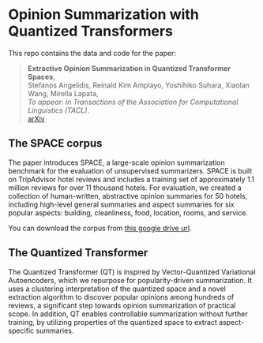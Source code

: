 # Opinion Summarization with Quantized Transformers

This repo contains the data and code for the paper:

> **Extractive Opinion Summarization in Quantized Transformer Spaces**,<br/>
> Stefanos Angelidis, Reinald Kim Amplayo, Yoshihiko Suhara, Xiaolan Wang, Mirella Lapata, <br/>
> _To appear: In Transactions of the Association for Computational Linguistics (TACL)_.<br/>
> [arXiv]()

## The SPACE corpus

The paper introduces SPACE, a large-scale opinion summarization benchmark for
the evaluation of unsupervised summarizers.
SPACE is built on TripAdvisor hotel reviews and includes a training set of
approximately 1.1 million reviews for over 11 thousand hotels.
For evaluation, we created a collection of human-written, abstractive opinion
summaries for 50 hotels, including high-level general summaries and aspect
summaries for six popular aspects: building, cleanliness, food, location, rooms,
and service. 

You can download the corpus from [this google drive url](https://drive.google.com/u/0/uc?id=1C6SaRQkas2B-9MolbwZbl0fuLgqdSKDT&export=download).

## The Quantized Transformer

The Quantized Transformer (QT) is inspired by Vector-Quantized Variational
Autoencoders, which we repurpose for popularity-driven summarization. It uses a
clustering interpretation of the quantized space and a novel extraction
algorithm to discover popular opinions among hundreds of reviews, a significant
step towards opinion summarization of practical scope. In addition, QT enables
controllable summarization without further training, by utilizing properties of
the quantized space to extract aspect-specific summaries.
